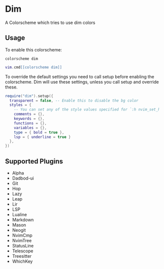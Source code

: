 # Dim 

A Colorscheme which tries to use dim colors

## Usage

To enable this colorscheme:

```vim
colorscheme dim
```

```lua
vim.cmd[[colorscheme dim]]
```

To override the default settings you need to call setup before enabling the
colorscheme. Dim will use these settings, unless you call setup
and override these.

```lua
require("dim").setup({
  transparent = false, -- Enable this to disable the bg color
  styles = {
    -- You can set any of the style values specified for `:h nvim_set_hl`
    comments = {},
    keywords = {},
    functions = {},
    variables = {},
    type = { bold = true },
    lsp = { underline = true }
  },
})
```

## Supported Plugins

- Alpha
- Dadbod-ui
- Git
- Hop
- Lazy
- Leap
- Lir
- LSP
- Lualine
- Markdown
- Mason
- Neogit
- NvimCmp
- NvimTree
- StatusLine
- Telescope
- Treesitter
- WhichKey
